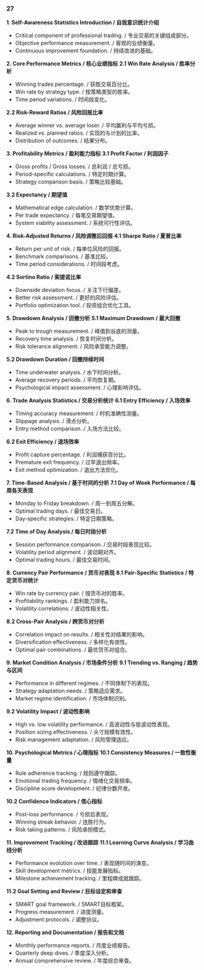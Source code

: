 ### 27

**1. Self-Awareness Statistics Introduction / 自我意识统计介绍**
- Critical component of professional trading. / 专业交易的关键组成部分。
- Objective performance measurement. / 客观的业绩衡量。
- Continuous improvement foundation. / 持续改进的基础。

**2. Core Performance Metrics / 核心业绩指标**
**2.1 Win Rate Analysis / 胜率分析**
- Winning trades percentage. / 获胜交易百分比。
- Win rate by strategy type. / 按策略类型的胜率。
- Time period variations. / 时间段变化。

**2.2 Risk-Reward Ratios / 风险回报比率**
- Average winner vs. average loser. / 平均赢利与平均亏损。
- Realized vs. planned ratios. / 实现的与计划的比率。
- Distribution of outcomes. / 结果分布。

**3. Profitability Metrics / 盈利能力指标**
**3.1 Profit Factor / 利润因子**
- Gross profits / Gross losses. / 总利润 / 总亏损。
- Period-specific calculations. / 特定时期计算。
- Strategy comparison basis. / 策略比较基础。

**3.2 Expectancy / 期望值**
- Mathematical edge calculation. / 数学优势计算。
- Per trade expectancy. / 每笔交易期望值。
- System viability assessment. / 系统可行性评估。

**4. Risk-Adjusted Returns / 风险调整后回报**
**4.1 Sharpe Ratio / 夏普比率**
- Return per unit of risk. / 每单位风险的回报。
- Benchmark comparisons. / 基准比较。
- Time period considerations. / 时间段考虑。

**4.2 Sortino Ratio / 索提诺比率**
- Downside deviation focus. / 关注下行偏差。
- Better risk assessment. / 更好的风险评估。
- Portfolio optimization tool. / 投资组合优化工具。

**5. Drawdown Analysis / 回撤分析**
**5.1 Maximum Drawdown / 最大回撤**
- Peak to trough measurement. / 峰值到谷底的测量。
- Recovery time analysis. / 恢复时间分析。
- Risk tolerance alignment. / 风险承受能力调整。

**5.2 Drawdown Duration / 回撤持续时间**
- Time underwater analysis. / 水下时间分析。
- Average recovery periods. / 平均恢复期。
- Psychological impact assessment. / 心理影响评估。

**6. Trade Analysis Statistics / 交易分析统计**
**6.1 Entry Efficiency / 入场效率**
- Timing accuracy measurement. / 时机准确性测量。
- Slippage analysis. / 滑点分析。
- Entry method comparison. / 入场方法比较。

**6.2 Exit Efficiency / 退场效率**
- Profit capture percentage. / 利润捕获百分比。
- Premature exit frequency. / 过早退出频率。
- Exit method optimization. / 退出方法优化。

**7. Time-Based Analysis / 基于时间的分析**
**7.1 Day of Week Performance / 每周各天表现**
- Monday to Friday breakdown. / 周一到周五分解。
- Optimal trading days. / 最佳交易日。
- Day-specific strategies. / 特定日期策略。

**7.2 Time of Day Analysis / 每日时段分析**
- Session performance comparison. / 交易时段表现比较。
- Volatility period alignment. / 波动期对齐。
- Optimal trading hours. / 最佳交易时间。

**8. Currency Pair Performance / 货币对表现**
**8.1 Pair-Specific Statistics / 特定货币对统计**
- Win rate by currency pair. / 按货币对的胜率。
- Profitability rankings. / 盈利能力排名。
- Volatility correlations. / 波动性相关性。

**8.2 Cross-Pair Analysis / 跨货币对分析**
- Correlation impact on results. / 相关性对结果的影响。
- Diversification effectiveness. / 多样化有效性。
- Optimal pair combinations. / 最优货币对组合。

**9. Market Condition Analysis / 市场条件分析**
**9.1 Trending vs. Ranging / 趋势与区间**
- Performance in different regimes. / 不同体制下的表现。
- Strategy adaptation needs. / 策略适应需求。
- Market regime identification. / 市场体制识别。

**9.2 Volatility Impact / 波动性影响**
- High vs. low volatility performance. / 高波动性与低波动性表现。
- Position sizing effectiveness. / 头寸规模有效性。
- Risk management adaptation. / 风险管理适应。

**10. Psychological Metrics / 心理指标**
**10.1 Consistency Measures / 一致性衡量**
- Rule adherence tracking. / 规则遵守跟踪。
- Emotional trading frequency. / 情绪化交易频率。
- Discipline score development. / 纪律分数开发。

**10.2 Confidence Indicators / 信心指标**
- Post-loss performance. / 亏损后表现。
- Winning streak behavior. / 连胜行为。
- Risk taking patterns. / 风险承担模式。

**11. Improvement Tracking / 改进跟踪**
**11.1 Learning Curve Analysis / 学习曲线分析**
- Performance evolution over time. / 表现随时间的演变。
- Skill development metrics. / 技能发展指标。
- Milestone achievement tracking. / 里程碑成就跟踪。

**11.2 Goal Setting and Review / 目标设定和审查**
- SMART goal framework. / SMART目标框架。
- Progress measurement. / 进度测量。
- Adjustment protocols. / 调整协议。

**12. Reporting and Documentation / 报告和文档**
- Monthly performance reports. / 月度业绩报告。
- Quarterly deep dives. / 季度深入分析。
- Annual comprehensive review. / 年度综合审查。
